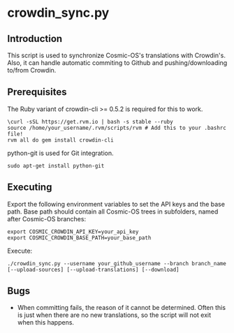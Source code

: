 crowdin_sync.py
==================

Introduction
------------
This script is used to synchronize Cosmic-OS's translations with Crowdin's. Also, it can handle
automatic commiting to Github and pushing/downloading to/from Crowdin.

Prerequisites
-------------
The Ruby variant of crowdin-cli >= 0.5.2 is required for this to work.

    \curl -sSL https://get.rvm.io | bash -s stable --ruby
    source /home/your_username/.rvm/scripts/rvm # Add this to your .bashrc file!
    rvm all do gem install crowdin-cli

python-git is used for Git integration.

    sudo apt-get install python-git

Executing
---------
Export the following environment variables to set the API keys and the base path.
Base path should contain all Cosmic-OS trees in subfolders, named after Cosmic-OS branches:

    export COSMIC_CROWDIN_API_KEY=your_api_key
    export COSMIC_CROWDIN_BASE_PATH=your_base_path

Execute:

    ./crowdin_sync.py --username your_github_username --branch branch_name [--upload-sources] [--upload-translations] [--download]

Bugs
----
 - When committing fails, the reason of it cannot be determined. Often this is just when there
   are no new translations, so the script will not exit when this happens.
